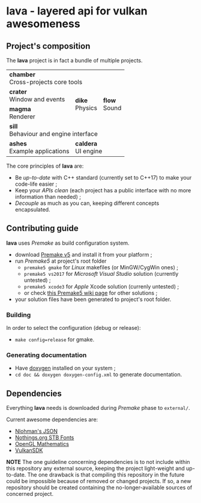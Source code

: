 # lava - layered api for vulkan awesomeness

## Project's composition

The **lava** project is in fact a bundle of multiple projects.

<table>
    <tr>
        <td colspan="4">
            <strong>chamber</strong><br/>
            Cross-projects core tools
        </td>
    </tr>
    <tr>
        <td colspan="2">
            <strong>crater</strong><br/>
            Window and events
        </td>
        <td rowspan="2">
            <strong>dike</strong><br/>
            Physics
        </td>
        <td rowspan="2">
            <strong>flow</strong><br/>
            Sound
        </td>
    </tr>
    <tr>
        <td colspan="2">
            <strong>magma</strong><br/>
            Renderer
        </td>
    </tr>
    <tr>
        <td colspan="4">
            <strong>sill</strong><br/>
            Behaviour and engine interface
        </td>
    </tr>
    <tr>
        <td colspan="2">
            <strong>ashes</strong><br/>
            Example applications
        </td>
        <td colspan="2">
            <strong>caldera</strong><br/>
            UI engine
        </td>
    </tr>
</table>

The core principles of **lava** are:
- Be *up-to-date* with C++ standard (currently set to C++17) to make your code-life easier ;
- Keep your *APIs clean* (each project has a public interface with no more information than needed) ;
- *Decouple* as much as you can, keeping different concepts encapsulated.

## Contributing guide

**lava** uses *Premake* as build configuration system.

- download [Premake v5](https://premake.github.io/download.html#v5) and install it from your platform ;
- run *Premake5* at project's root folder
	- `premake5 gmake` for *Linux* makefiles (or MinGW/CygWin ones) ;
	- `premake5 vs2017` for *Microsoft Visual Studio* solution (currently untested) ;
	- `premake5 xcode3` for *Apple* Xcode solution (currenly untested) ;
	- or check [this Premake5 wiki page](https://github.com/premake/premake-core/wiki/Using-Premake) for other solutions ;
- your solution files have been generated to project's root folder.

### Building

In order to select the configuration (debug or release):
- `make config=release` for gmake.

### Generating documentation

- Have [doxygen](www.doxygen.org/) installed on your system ;
- `cd doc && doxygen doxygen-config.xml` to generate documentation. 

## Dependencies

Everything **lava** needs is downloaded during *Premake* phase to `external/`. 

Current awesome dependencies are:
- [Nlohman's JSON](https://github.com/nlohmann/json)
- [Nothings.org STB Fonts](https://nothings.org/stb/font/)
- [OpenGL Mathematics](http://glm.g-truc.net/)
- [VulkanSDK](https://vulkan.lunarg.com/)

__NOTE__ The one guideline concerning dependencies is to not include within this repository any external source,
keeping the project light-weight and up-to-date. The one drawback is that compiling this repository in the future
could be impossible because of removed or changed projects. If so, a new repository should be created containing
the no-longer-available sources of concerned project.
